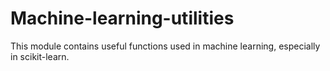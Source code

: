 # Machine-learning-utilities

This module contains useful functions used in machine learning, especially in scikit-learn.


